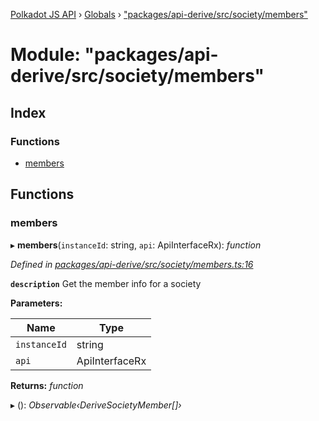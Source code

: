 [Polkadot JS API](../README.md) › [Globals](../globals.md) › ["packages/api-derive/src/society/members"](_packages_api_derive_src_society_members_.md)

# Module: "packages/api-derive/src/society/members"

## Index

### Functions

* [members](_packages_api_derive_src_society_members_.md#members)

## Functions

###  members

▸ **members**(`instanceId`: string, `api`: ApiInterfaceRx): *function*

*Defined in [packages/api-derive/src/society/members.ts:16](https://github.com/polkadot-js/api/blob/b56c1a828/packages/api-derive/src/society/members.ts#L16)*

**`description`** Get the member info for a society

**Parameters:**

Name | Type |
------ | ------ |
`instanceId` | string |
`api` | ApiInterfaceRx |

**Returns:** *function*

▸ (): *Observable‹DeriveSocietyMember[]›*
